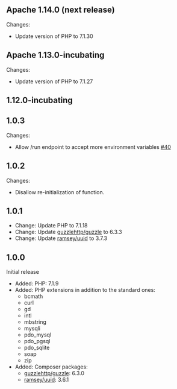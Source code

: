 <!--
#
# Licensed to the Apache Software Foundation (ASF) under one or more
# contributor license agreements.  See the NOTICE file distributed with
# this work for additional information regarding copyright ownership.
# The ASF licenses this file to You under the Apache License, Version 2.0
# (the "License"); you may not use this file except in compliance with
# the License.  You may obtain a copy of the License at
#
#     http://www.apache.org/licenses/LICENSE-2.0
#
# Unless required by applicable law or agreed to in writing, software
# distributed under the License is distributed on an "AS IS" BASIS,
# WITHOUT WARRANTIES OR CONDITIONS OF ANY KIND, either express or implied.
# See the License for the specific language governing permissions and
# limitations under the License.
#
-->

## Apache 1.14.0 (next release)
Changes:
  - Update version of PHP to 7.1.30

## Apache 1.13.0-incubating
Changes:
  - Update version of PHP to 7.1.27

## 1.12.0-incubating
## 1.0.3
Changes:
  - Allow /run endpoint to accept more environment variables [#40](https://github.com/apache/openwhisk-runtime-php/pull/40)

## 1.0.2
Changes:
  - Disallow re-initialization of function.

## 1.0.1

- Change: Update PHP to 7.1.18
- Change: Update [guzzlehttp/guzzle](https://packagist.org/packages/guzzlehttp/guzzle) to 6.3.3
- Change: Update [ramsey/uuid](https://packagist.org/packages/ramsey/uuid) to 3.7.3

## 1.0.0
Initial release

- Added: PHP: 7.1.9
- Added: PHP extensions in addition to the standard ones:
    - bcmath
    - curl
    - gd
    - intl
    - mbstring
    - mysqli
    - pdo_mysql
    - pdo_pgsql
    - pdo_sqlite
    - soap
    - zip
- Added: Composer packages:
    - [guzzlehttp/guzzle](https://packagist.org/packages/guzzlehttp/guzzle): 6.3.0
    - [ramsey/uuid](https://packagist.org/packages/ramsey/uuid): 3.6.1
